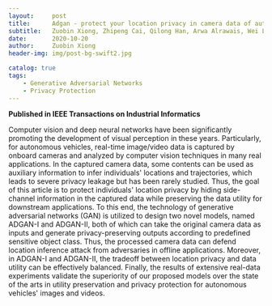 ```yaml
---
layout:     post
title:      Adgan - protect your location privacy in camera data of auto-driving vehicles
subtitle:   Zuobin Xiong, Zhipeng Cai, Qilong Han, Arwa Alrawais, Wei Li
date:       2020-10-20
author:     Zuobin Xiong
header-img: img/post-bg-swift2.jpg

catalog: true
tags:
    - Generative Adversarial Networks
    - Privacy Protection
---
```



**Published in IEEE Transactions on Industrial Informatics**

Computer vision and deep neural networks have been significantly promoting the development of visual perception in these years. Particularly, for autonomous vehicles, real-time image/video data is captured by onboard cameras and analyzed by computer vision techniques in many real applications. In the captured camera data, some contents can be used as auxiliary information to infer individuals' locations and trajectories, which leads to severe privacy leakage but has been rarely studied. Thus, the goal of this article is to protect individuals' location privacy by hiding side-channel information in the captured data while preserving the data utility for downstream applications. To this end, the technology of generative adversarial networks (GAN) is utilized to design two novel models, named ADGAN-I and ADGAN-II, both of which can take the original camera data as inputs and generate privacy-preserving outputs according to predefined sensitive object class. Thus, the processed camera data can defend location inference attack from adversaries in offline applications. Moreover, in ADGAN-I and ADGAN-II, the tradeoff between location privacy and data utility can be effectively balanced. Finally, the results of extensive real-data experiments validate the superiority of our proposed models over the state of the arts in utility preservation and privacy protection for autonomous vehicles' images and videos.
